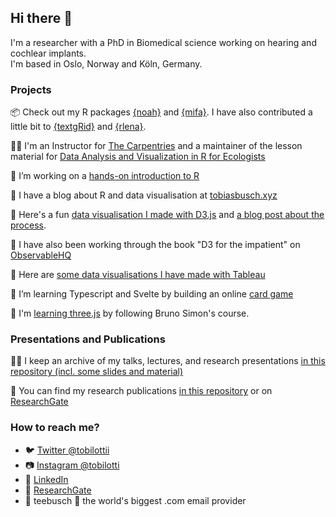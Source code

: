 ## Hi there 👋

I'm a researcher with a PhD in Biomedical science working on hearing and cochlear implants.  
I'm based in Oslo, Norway and Köln, Germany. 

### Projects

📦 Check out my R packages [{noah}](https://teebusch.github.io/noah/) and [{mifa}](https://teebusch.github.io/mifa/). I have also contributed a little bit to [{textgRid}](https://github.com/patrickreidy/textgRid) and [{rlena}](https://github.com/HomeBankCode/rlena).

👷‍♂️ I'm an Instructor for [The Carpentries](https://carpentries.org/) and a maintainer of the lesson material for [Data Analysis and Visualization in R for Ecologists](https://github.com/datacarpentry/R-ecology-lesson/)

📘 I’m working on a [hands-on introduction to R](https://github.com/Teebusch/r-intro)

📜 I have a blog about R and data visualisation at [tobiasbusch.xyz](https://tobiasbusch.xyz)

🧮 Here's a fun [data visualisation I made with D3.js](https://teebusch.github.io/park-vis) and [a blog post about the process](https://tobiasbusch.xyz/a-walk-in-the-park).

🧮 I have also been working through the book "D3 for the impatient" on [ObservableHQ](https://observablehq.com/@teebusch/d3-for-the-impatient)

📶 Here are [some data visualisations I have made with Tableau](https://public.tableau.com/app/profile/tiobias.busch)

🌱 I’m learning Typescript and Svelte by building an online [card game](https://github.com/Teebusch/nine-circles)

🌱 I'm [learning three.js](https://github.com/Teebusch/threejs-journey) by following Bruno Simon's course.

### Presentations and Publications

🧑‍🏫 I keep an archive of my talks, lectures, and research presentations [in this repository (incl. some slides and material)](https://github.com/Teebusch/presentations)

📜 You can find my research publications [in this repository](https://github.com/Teebusch/publications/) or on [ResearchGate](https://www.researchgate.net/profile/Tobias-Busch-4)

### How to reach me?

* 🐦 [Twitter @tobilottii](http://twitter.com/tobilottii/)  
* 📷 [Instagram @tobilotti](https://www.instagram.com/tobilotti/)
* 👔 [LinkedIn](linkedin.com/in/tobias-busch)
* 📜 [ResearchGate](https://www.researchgate.net/profile/Tobias-Busch-4)
* 📨 teebusch 🐒 the world's biggest .com email provider
